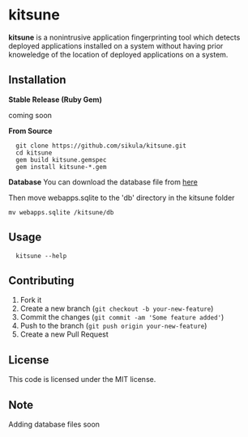 # kitsune
**kitsune** is a nonintrusive application fingerprinting tool which detects deployed applications installed on a system without having prior knoweledge of the location of deployed applications on a system.

## Installation

**Stable Release (Ruby Gem)**

  coming soon

**From Source**

```
  git clone https://github.com/sikula/kitsune.git
  cd kitsune
  gem build kitsune.gemspec
  gem install kitsune-*.gem
```

**Database**
You can download the database file from [here](https://www.dropbox.com/s/dtj91gpxgexnctc/webapps.sqlite?dl=0)

Then move webapps.sqlite to the 'db' directory in the kitsune folder
```
mv webapps.sqlite /kitsune/db
```

## Usage

```
  kitsune --help
```


## Contributing

1. Fork it
2. Create a new branch (```git checkout -b your-new-feature```)
3. Commit the changes (```git commit -am 'Some feature added'```)
4. Push to the branch (```git push origin your-new-feature```)
5. Create a new Pull Request


## License

This code is licensed under the MIT license.


## Note

Adding database files soon

